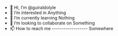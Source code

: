 - 👋 Hi, I’m @guiraldolyle
- 👀 I’m interested in Anything
- 🌱 I’m currently learning Nothing
- 💞️ I’m looking to collaborate on Something
- 📫 How to reach me ------------------ Somewhere

<!---
guiraldolyle/guiraldolyle is a ✨ special ✨ repository because its `README.md` (this file) appears on your GitHub profile.
You can click the Preview link to take a look at your changes.
--->
